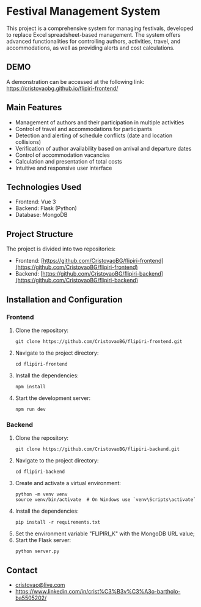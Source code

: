 # Festival Management System

This project is a comprehensive system for managing festivals, developed to replace Excel spreadsheet-based management. The system offers advanced functionalities for controlling authors, activities, travel, and accommodations, as well as providing alerts and cost calculations.

## DEMO

A demonstration can be accessed at the following link:
https://cristovaobg.github.io/flipiri-frontend/

## Main Features

- Management of authors and their participation in multiple activities
- Control of travel and accommodations for participants
- Detection and alerting of schedule conflicts (date and location collisions)
- Verification of author availability based on arrival and departure dates
- Control of accommodation vacancies
- Calculation and presentation of total costs
- Intuitive and responsive user interface

## Technologies Used

- Frontend: Vue 3
- Backend: Flask (Python)
- Database: MongoDB

## Project Structure

The project is divided into two repositories:
- Frontend: [https://github.com/CristovaoBG/flipiri-frontend](https://github.com/CristovaoBG/flipiri-frontend)
- Backend: [https://github.com/CristovaoBG/flipiri-backend](https://github.com/CristovaoBG/flipiri-backend)

## Installation and Configuration

### Frontend

1. Clone the repository:
   ```
   git clone https://github.com/CristovaoBG/flipiri-frontend.git
   ```
2. Navigate to the project directory:
   ```
   cd flipiri-frontend
   ```
3. Install the dependencies:
   ```
   npm install
   ```
4. Start the development server:
   ```
   npm run dev
   ```

### Backend

1. Clone the repository:
   ```
   git clone https://github.com/CristovaoBG/flipiri-backend.git
   ```
2. Navigate to the project directory:
   ```
   cd flipiri-backend
   ```
3. Create and activate a virtual environment:
   ```
   python -m venv venv
   source venv/bin/activate  # On Windows use `venv\Scripts\activate`
   ```
4. Install the dependencies:
   ```
   pip install -r requirements.txt
   ```
5. Set the environment variable "FLIPIRI_K" with the MongoDB URL value;
6. Start the Flask server:
   ```
   python server.py
   ```

## Contact

- cristovao@live.com
- https://www.linkedin.com/in/crist%C3%B3v%C3%A3o-bartholo-ba5505202/
